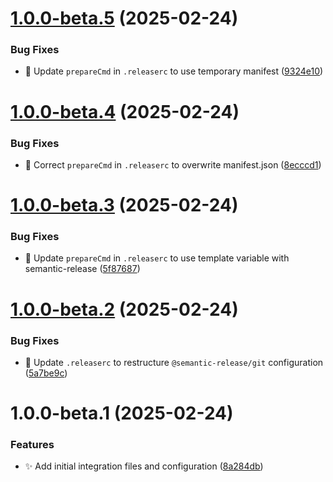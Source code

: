 # [1.0.0-beta.5](https://github.com/mguyard/hass-diagral/compare/v1.0.0-beta.4...v1.0.0-beta.5) (2025-02-24)


### Bug Fixes

* 🔧 Update `prepareCmd` in `.releaserc` to use temporary manifest ([9324e10](https://github.com/mguyard/hass-diagral/commit/9324e10183887b0141bb8989858432ea255898da))

# [1.0.0-beta.4](https://github.com/mguyard/hass-diagral/compare/v1.0.0-beta.3...v1.0.0-beta.4) (2025-02-24)


### Bug Fixes

* 🔧 Correct `prepareCmd` in `.releaserc` to overwrite manifest.json ([8ecccd1](https://github.com/mguyard/hass-diagral/commit/8ecccd144d9ae62776c301328f1b07c59432bea8))

# [1.0.0-beta.3](https://github.com/mguyard/hass-diagral/compare/v1.0.0-beta.2...v1.0.0-beta.3) (2025-02-24)


### Bug Fixes

* 🔧 Update `prepareCmd` in `.releaserc` to use template variable with semantic-release ([5f87687](https://github.com/mguyard/hass-diagral/commit/5f8768782df1d0e3de50696e6f348fc378e84751))

# [1.0.0-beta.2](https://github.com/mguyard/hass-diagral/compare/v1.0.0-beta.1...v1.0.0-beta.2) (2025-02-24)


### Bug Fixes

* 🔧 Update `.releaserc` to restructure `@semantic-release/git` configuration ([5a7be9c](https://github.com/mguyard/hass-diagral/commit/5a7be9ce16caeb63ebe8c137da50e74543dfab76))

# 1.0.0-beta.1 (2025-02-24)


### Features

* ✨ Add initial integration files and configuration ([8a284db](https://github.com/mguyard/hass-diagral/commit/8a284dbcb2baf8f1de2e4278111fb36bcd30df4b))
